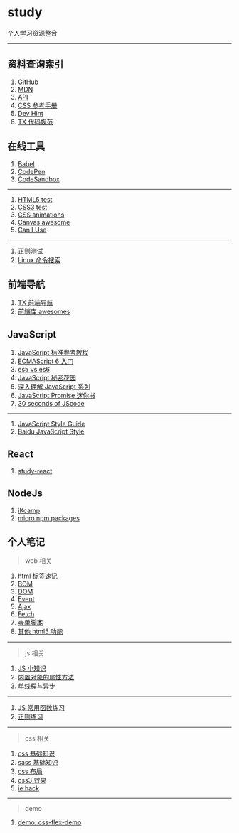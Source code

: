 # study

个人学习资源整合

---

## 资料查询索引

1. [GitHub](https://github.com/)
1. [MDN](https://developer.mozilla.org)
1. [API](https://devdocs.io/)
1. [CSS 参考手册](https://css.doyoe.com/)
1. [Dev Hint](https://devhints.io/)
1. [TX 代码规范](http://tguide.qq.com/main/index.htm)

## 在线工具

1. [Babel](https://babeljs.io/repl/)
1. [CodePen](https://codepen.io/pen)
1. [CodeSandbox](https://codesandbox.io/)

---

1. [HTML5 test](https://html5test.com/)
1. [CSS3 test](https://airen.github.io/css3test/)
1. [CSS animations](https://animista.net/)
1. [Canvas awesome](https://www.dwitter.net/)
1. [Can I Use](https://caniuse.com/)

---

1. [正则测试](https://regexr.com/)
1. [Linux 命令搜索](https://wangchujiang.com/linux-command/)

## 前端导航

1. [TX 前端导航](http://www.alloyteam.com/nav/)
1. [前端库 awesomes](https://www.awesomes.cn/)

## JavaScript

1. [JavaScript 标准参考教程](https://javascript.ruanyifeng.com/)
1. [ECMAScript 6 入门](https://es6.ruanyifeng.com/)
1. [es5 vs es6](https://es6-features.org/)
1. [JavaScript 秘密花园](https://bonsaiden.github.io/JavaScript-Garden/zh/)
1. [深入理解 JavaScript 系列](https://www.cnblogs.com/TomXu/archive/2011/12/15/2288411.html)
1. [JavaScript Promise 迷你书](https://liubin.org/promises-book/)
1. [30 seconds of JScode](https://30secondsofcode.org/)

---

1. [JavaScript Style Guide](https://github.com/airbnb/javascript)
1. [Baidu JavaScript Style](https://github.com/ecomfe/spec)

## React

1. [study-react](https://github.com/yuwl798180/study-react)

## NodeJs

1. [iKcamp](https://www.ikcamp.com/)
1. [micro npm packages](https://github.com/parro-it/awesome-micro-npm-packages)

## 个人笔记

> web 相关

1. [html 标签速记](/cheatSheet/html标签速记.md/)
1. [BOM](/cheatSheet/BOM.md/)
1. [DOM](/cheatSheet/DOM.md/)
1. [Event](/cheatSheet/Event.md/)
1. [Ajax](/cheatSheet/Ajax.md/)
1. [Fetch](/cheatSheet/Fetch.md/)
1. [表单脚本](/cheatSheet/表单脚本.md/)
1. [其他 html5 功能](/cheatSheet/其他html5功能.md/)

---

> js 相关

1. [JS 小知识](/cheatSheet/JS小知识.md/)
1. [内置对象的属性方法](/cheatSheet/内置对象的属性方法.md/)
1. [单线程与异步](/cheatSheet/单线程与异步.md/)

---

1. [JS 常用函数练习](/cheatSheet/JS常用函数练习.md/)
1. [正则练习](/cheatSheet/正则练习.md/)

---

> css 相关

1. [css 基础知识](/cheatSheet/css基础知识.md/)
1. [sass 基础知识](/cheatSheet/sass基础知识.md/)
1. [css 布局](/cheatSheet/css布局.md/)
1. [css3 效果](/cheatSheet/css3效果.md/)
1. [ie hack](/cheatSheet/iehack.md/)

---

> demo

1. [demo: css-flex-demo](https://github.com/yuwl798180/demo-flex)
